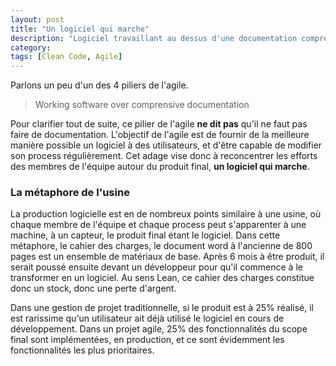 ```yaml
---
layout: post
title: "Un logiciel qui marche"
description: "Logiciel travaillant au dessus d'une documentation compréhensible"
category: 
tags: [Clean Code, Agile]
---
```


Parlons un peu d'un des 4 piliers de l'agile. 

> Working software over comprensive documentation    

Pour clarifier tout de suite, ce pilier de l'agile **ne dit pas** qu'il ne faut pas faire 
de documentation. L'objectif de l'agile est de fournir de la meilleure manière possible 
un logiciel à des utilisateurs, et d'être capable de modifier son process régulièrement. 
Cet adage vise donc à reconcentrer les efforts des membres de l'équipe 
autour du produit final, **un logiciel qui marche**.    
 
### La métaphore  de l'usine   

La production logicielle est en de nombreux points similaire à une usine, 
où chaque membre de l'équipe et chaque process peut s'apparenter à une machine, 
à un capteur, le produit final étant le logiciel.   Dans cette métaphore, 
le cahier des charges, le document word à l'ancienne de 800 pages est un ensemble
de matériaux de base.  Après 6 mois à être produit, il serait poussé ensuite devant 
un développeur pour qu'il commence à le transformer en un logiciel.
Au sens Lean, ce cahier des charges constitue donc un stock, donc une perte d'argent.
 
Dans une gestion de projet traditionnelle, si le produit est à 25% réalisé, 
il est rarissime qu'un utilisateur ait déjà utilisé le logiciel en cours de développement. 
Dans un projet agile, 25% des fonctionnalités du scope final sont implémentées, 
en production, et ce sont évidemment les fonctionnalités les plus prioritaires.    

 
 